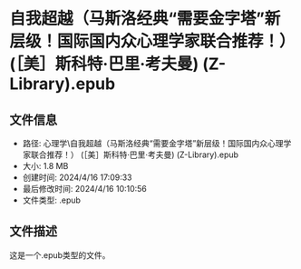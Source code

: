 ﻿# 自我超越（马斯洛经典“需要金字塔”新层级！国际国内众心理学家联合推荐！） (［美］斯科特·巴里·考夫曼) (Z-Library).epub

## 文件信息
- 路径: 心理学\自我超越（马斯洛经典“需要金字塔”新层级！国际国内众心理学家联合推荐！） (［美］斯科特·巴里·考夫曼) (Z-Library).epub
- 大小: 1.8 MB
- 创建时间: 2024/4/16 17:09:33
- 最后修改时间: 2024/4/16 10:10:56
- 文件类型: .epub

## 文件描述
这是一个.epub类型的文件。

